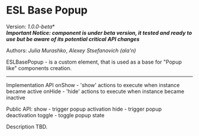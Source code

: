 # ESL Base Popup

Version: *1.0.0-beta**  
***Important Notice: component is under beta version, it tested and ready to use but be aware of its potential critical API changes***

Authors: *Julia Murashko*, *Alexey Stsefanovich (ala'n)* 

ESLBasePopup - is a custom element, that is used as a base for "Popup like" components creation.

---

Implementation API
onShow - 'show' actions to execute when instance became active
onHide - 'hide' actions to execute when instance became inactive
 
Public API:
show - trigger popup activation
hide - trigger popup deactivation
toggle - toggle popup state

Description TBD.
